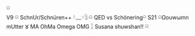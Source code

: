 𓍶  
V9 𓍶 SchnUr/Schnüren++ 𓍲𓈖𓏌𓅱𓍶 QED vs Schönering𓋪 S21 𓍶Ωouwωmn mUtter 𑀫 MA OhMa Omega OMG 𓆼 Susana shuwshan!! 𓍶  